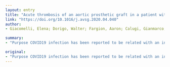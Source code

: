 ```yaml
---
layout: entry
title: "Acute thrombosis of an aortic prosthetic graft in a patient with severe COVID-19 related pneumonia"
link: "https://doi.org/10.1016/j.avsg.2020.04.040"
author:
- Giacomelli, Elena; Dorigo, Walter; Fargion, Aaron; Calugi, Gianmarco; Cianchi, Giovanni; Pratesi, Carlo

summary:
- "Purpose COVID19 infection has been reported to be related with an increased risk of thrombotic complications due to hypercoagulability state and inflammation. A 67-year-old male patient underwent open repair of an abdominal aortic aneurysm with a bifurcated graft six years before. Thoracic ultrasound showed signs of bilateral interstitial pneumonia and the Sars-Cov-2 swab was positive."

original:
- "Purpose COVID19 infection has been reported to be related with an increased risk of thrombotic complications due to hypercoagulability state and inflammation. At the moment no reports are available regarding thrombosis of prosthetic vascular grafts. We present the case of a patient with COVID19-related pneumonia, who suffered from the acute thrombosis of a previously implanted aortic graft. Case report A 67-year old male patient, undergone open repair of an abdominal aortic aneurysm with a bifurcated graft six years before, was admitted to the Emergency Department with high fever for a week without cough or dyspnea. Thoracic ultrasound showed signs of bilateral interstitial pneumonia and the Sars-Cov-2 swab was positive. Antiretroviral therapy and prophylactic low molecular weight heparin treatment were initiated. Due to the progressive impairment of respiratory function, the patient was intubated after eight days from the admission. The day after he showed signs of bilateral acute limb ischemia. A duplex ultrasound demonstrated the complete thrombosis of the aortic graft without flow at the femoral level. An urgent angio-computed tomography (CT) scan for revascularization purpose was requested, but the patient died upon the arrival in radiological suite. Conclusion Acute thrombosis of vascular prosthetic grafts is a possible, catastrophic complication of COVID19 infection. In COVID19 patients with prosthetic graft an aggressive antithrombotic treatment could be considered to prevent such an event."
---
```


